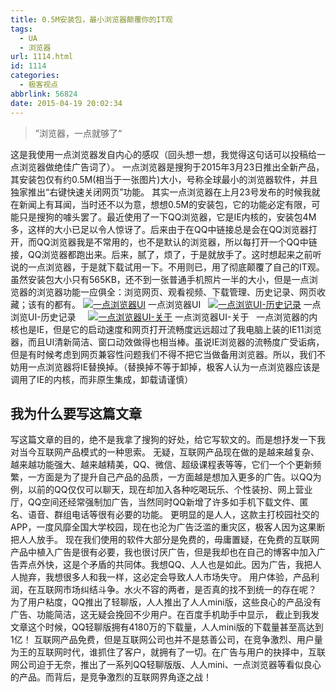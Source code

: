 ```yaml
---
title: 0.5M安装包，最小浏览器颠覆你的IT观
tags:
  - UA
  - 浏览器
url: 1114.html
id: 1114
categories:
  - 极客视点
abbrlink: 56824
date: 2015-04-19 20:02:34
---
```


> ”浏览器，一点就够了“

这是我使用一点浏览器发自内心的感叹（回头想一想，我觉得这句话可以投稿给一点浏览器做绝佳广告词了）。 一点浏览器是搜狗于2015年3月23日推出全新产品，其安装包仅有约0.5M(相当于一张图片)大小，号称全球最小的浏览器软件，并且独家推出“右键快速关闭网页”功能。 其实一点浏览器在上月23号发布的时候我就在新闻上有耳闻，当时还不以为意，想想0.5M的安装包，它的功能必定有限，可能只是搜狗的噱头罢了。最近使用了一下QQ浏览器，它是IE内核的，安装包4M多，这样的大小已足以令人惊讶了。后来由于在QQ中链接总是会在QQ浏览器打开，而QQ浏览器我是不常用的，也不是默认的浏览器，所以每打开一个QQ中链接，QQ浏览器都跑出来。后来，腻了，烦了，于是就放手了。这时想起来之前听说的一点浏览器，于是就下载试用一下。不用则已，用了彻底颠覆了自己的IT观。 虽然安装包大小只有565KB，还不到一张普通手机照片一半的大小，但是一点浏览器的浏览器功能一应俱全：浏览网页、观看视频、下载管理、历史记录、网页收藏；该有的都有。 [![一点浏览器UI](http://baiyuan.wang/wp-content/uploads/2015/04/image_thumb5.png "一点浏览器UI")](http://baiyuan.wang/wp-content/uploads/2015/04/image5.png) 一点浏览器UI   [![一点浏览UI-历史记录](http://baiyuan.wang/wp-content/uploads/2015/04/image_thumb6.png "一点浏览UI-历史记录")](http://baiyuan.wang/wp-content/uploads/2015/04/image6.png) 一点浏览UI-历史记录     [![一点浏览器UI-关于](http://baiyuan.wang/wp-content/uploads/2015/04/image_thumb7.png "一点浏览器UI")](http://baiyuan.wang/wp-content/uploads/2015/04/image7.png) 一点浏览器UI-关于   一点浏览器的内核也是IE，但是它的启动速度和网页打开流畅度远远超过了我电脑上装的IE11浏览器，而且UI清新简洁、窗口动效做得也相当棒。虽说IE浏览器的流畅度广受诟病，但是有时候考虑到网页兼容性问题我们不得不把它当做备用浏览器。所以，我们不妨用一点浏览器将IE替换掉。（替换掉不等于卸掉，极客人认为一点浏览器应该是调用了IE的内核，而非原生集成，卸载请谨慎）

我为什么要写这篇文章
----------

写这篇文章的目的，绝不是我拿了搜狗的好处，给它写软文的。而是想抒发一下我对当今互联网产品模式的一种思索。 无疑，互联网产品现在做的是越来越复杂、越来越功能强大、越来越精美，QQ、微信、超级课程表等等，它们一个个更新频繁，一方面是为了提升自己产品的品质，一方面越是想加入更多的广告。以QQ为例，以前的QQ仅仅可以聊天，现在却加入各种吃喝玩乐、个性装扮、网上营业厅，QQ空间还经常强制加广告，当然同时QQ新增了许多如手机下载文件、匿名、语音、群组电话等很有必要的功能。 更明显的是人人，这款主打校园社交的APP，一度风靡全国大学校园，现在也沦为广告泛滥的重灾区，极客人因为这果断把人人放手。 现在我们使用的软件大部分是免费的，毋庸置疑，在免费的互联网产品中植入广告是很有必要，我也很讨厌广告，但是我却也在自己的博客中加入广告弄点外快，这是个矛盾的共同体。我想QQ、人人也是如此。因为广告，我把人人抛弃，我想很多人和我一样，这必定会导致人人市场失守。 用户体验，产品利润，在互联网市场纠结斗争。水火不容的两者，是否真的找不到统一的存在呢？ 为了用户粘度，QQ推出了轻聊版，人人推出了人人mini版，这些良心的产品没有广告、功能简洁，这无疑会挽回不少用户。在百度手机助手中显示， 截止到我发文章这个时候，QQ轻聊版拥有4180万的下载量，人人mini版的下载量甚至高达到1亿！ 互联网产品免费，但是互联网公司也并不是慈善公司，在竞争激烈、用户量为王的互联网时代，谁抓住了客户，就拥有了一切。在广告与用户的抉择中，互联网公司迫于无奈，推出了一系列QQ轻聊版版、人人mini、一点浏览器等看似良心的产品。而背后，是竞争激烈的互联网界角逐之战！